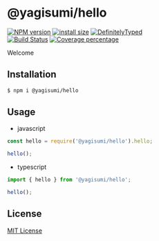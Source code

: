 # @yagisumi/hello

[![NPM version][npm-image]][npm-url] [![install size][packagephobia-image]][packagephobia-url] [![DefinitelyTyped][dts-image]][dts-url]  
[![Build Status][travis-image]][travis-url] [![Coverage percentage][coveralls-image]][coveralls-url]

Welcome

## Installation

```sh
$ npm i @yagisumi/hello
```

## Usage

- javascript
```js
const hello = require('@yagisumi/hello').hello;

hello();
```

- typescript
```ts
import { hello } from '@yagisumi/hello';

hello();
```

## License

[MIT License](https://opensource.org/licenses/MIT)

[npm-image]: https://img.shields.io/npm/v/@yagisumi/hello.svg?style=flat-square
[npm-url]: https://npmjs.org/package/@yagisumi/hello
[packagephobia-image]: https://flat.badgen.net/packagephobia/install/@yagisumi/hello
[packagephobia-url]: https://packagephobia.now.sh/result?p=@yagisumi/hello
[travis-image]: https://img.shields.io/travis/yagisumi/node-hello.svg?style=flat-square
[travis-url]: https://travis-ci.org/yagisumi/node-hello
[coveralls-image]: https://img.shields.io/coveralls/yagisumi/node-hello.svg?style=flat-square
[coveralls-url]: https://coveralls.io/github/yagisumi/node-hello?branch=master
[dts-image]: https://img.shields.io/badge/DefinitelyTyped-.d.ts-blue.svg?style=flat-square
[dts-url]: http://definitelytyped.org
